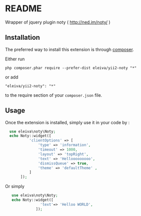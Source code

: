 README
======
Wrapper of jquery plugin noty ( http://ned.im/noty/ )

Installation
------------

The preferred way to install this extension is through [composer](http://getcomposer.org/download/).

Either run

```
php composer.phar require --prefer-dist eleiva/yii2-noty "*"
```

or add

```
"eleiva/yii2-noty": "*"
```

to the require section of your `composer.json` file.


Usage
-----

Once the extension is installed, simply use it in your code by  :

```php
  use eleiva\noty\Noty;
  echo Noty::widget([
           'clientOptions' => [
               'type' => 'information',
               'timeout' => 1000,
               'layout' => 'topRight',
               'text' => 'Hellooooooooo',
               'dismissQueue' => true,
               'theme' => 'defaultTheme' ,
           ]
       ]);
```
Or simply 
```php
   use eleiva\noty\Noty;
   echo Noty::widget([
                'text'=> 'Helloo WORLD',
              ]);
```

